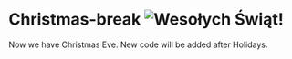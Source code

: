 # Christmas-break ![Wesołych Świąt!](https://cdn.cmc-gallery.pl/static/files/gallery/502/im_g_5863_9732.jpg)
Now we have Christmas Eve. New code will be added after Holidays.

